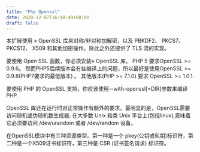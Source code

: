 ```yaml
---
title: "Php Openssl"
date: 2020-12-07T16:40:49+08:00
draft: false
---
```


本扩展使用 » OpenSSL 库来对称/非对称加解密，以及 PBKDF2、 PKCS7、 PKCS12、 X509 和其他加密操作。除此之外还提供了 TLS 流的实现。

要使用 Open SSL 函数，你必须安装» OpenSSL 库。 PHP 5 要求OpenSSL >= 0.9.6。 然而PHP5后续版本会有些编译上的问题，所以最好是使用OpenSSL >= 0.9.8(PHP7要求的最低版本) 。 其他版本(PHP >= 7.1.0) 要求 OpenSSL >= 1.0.1.

要使用 PHP 的 OpenSSL 支持，你应该使用--with-openssl[=DIR]参数来编译PHP.

OpenSSL 库还在运行时对正常操作有额外的要求。最明显的是，OpenSSL需要访问随机或伪随机数生成器; 在大多数 Unix 和类 Unix 平台上(包括linux),意味着它必须要访问 /dev/urandom 或者 /dev/random 设备。

在OpenSSL模块中有三种资源类型。第一种是一个 pkey(公钥或私钥)标识符，第二种是一个X509证书标识符，第三种是 CSR (证书签名请求) 标识符。